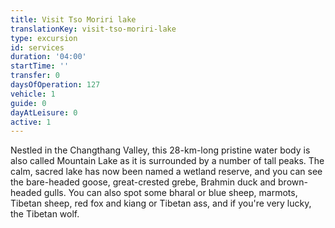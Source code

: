 ```yaml
---
title: Visit Tso Moriri lake
translationKey: visit-tso-moriri-lake
type: excursion
id: services
duration: '04:00'
startTime: ''
transfer: 0
daysOfOperation: 127
vehicle: 1
guide: 0
dayAtLeisure: 0
active: 1
---
```


Nestled in the Changthang Valley, this 28-km-long pristine water body is also called Mountain Lake as it is surrounded by a number of tall peaks. The calm, sacred lake has now been named a wetland reserve, and you can see the bare-headed goose, great-crested grebe, Brahmin duck and brown-headed gulls. You can also spot some bharal or blue sheep, marmots, Tibetan sheep, red fox and kiang or Tibetan ass, and if you're very lucky, the Tibetan wolf.